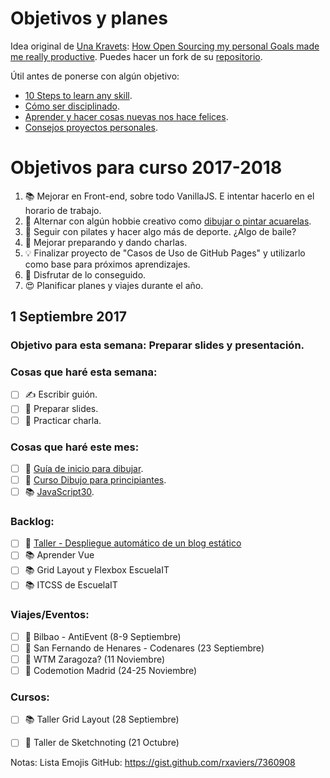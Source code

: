 Objetivos y planes
==============

Idea original de [Una Kravets](https://github.com/una): [How Open Sourcing my personal Goals made me really productive](https://una.im/personal-goals-guide/). Puedes hacer un fork de su [repositorio](https://github.com/una/personal-goals-starter).

Útil antes de ponerse con algún objetivo:

- [10 Steps to learn any skill](https://whywhathow.xyz/how-to-learn-any-skill/). 
- [Cómo ser disciplinado](https://www.youtube.com/watch?v=I6may1U-xKk).
- [Aprender y hacer cosas nuevas nos hace felices](https://youtu.be/5XsKHEunOXs?t=2832).
- [Consejos proyectos personales](https://melies-hugo.js.org/post/practica-publica-aprende/).

# Objetivos para curso 2017-2018

1. 📚 Mejorar en Front-end, sobre todo VanillaJS. E intentar hacerlo en el horario de trabajo.
2. 🎨 Alternar con algún hobbie creativo como [dibujar o pintar acuarelas](https://twitter.com/cristinafsanz/status/903201156222115840).
3. 💃 Seguir con pilates y hacer algo más de deporte. ¿Algo de baile?
4. 🙊 Mejorar preparando y dando charlas.
5. 💡 Finalizar proyecto de "Casos de Uso de GitHub Pages" y utilizarlo como base para próximos aprendizajes.
6. 💪 Disfrutar de lo conseguido.
7. 😍 Planificar planes y viajes durante el año.


## 1 Septiembre 2017

### Objetivo para esta semana: Preparar slides y presentación.

### Cosas que haré esta semana:

- [ ] ✍️ Escribir guión.
- [ ] 🚀 Preparar slides.
- [ ] 🙊 Practicar charla.

### Cosas que haré este mes:

- [ ] 🎨 [Guía de inicio para dibujar](https://medium.com/personal-growth/a-quick-beginners-guide-to-drawing-58213877715e).
- [ ] 🎨 [Curso Dibujo para principiantes](https://www.domestika.org/es/courses/138-dibujo-para-principiantes-nivel-1/puno).
- [ ] 📚 [JavaScript30](https://javascript30.com/).

### Backlog:

- [ ] 🚀 [Taller - Despliegue automático de un blog estático](https://moduslaborandi.net/2017/08/taller-despliegue-automatico-blog-estatico-i/)
- [ ] 📚 Aprender Vue
- [ ] 📚 Grid Layout y Flexbox EscuelaIT
- [ ] 📚 ITCSS de EscuelaIT

### Viajes/Eventos:
- [ ] 🚊 Bilbao - AntiEvent (8-9 Septiembre)
- [ ] 🚊 San Fernando de Henares - Codenares (23 Septiembre)
- [ ] 🚊 WTM Zaragoza? (11 Noviembre)
- [ ] 🚊 Codemotion Madrid (24-25 Noviembre)

### Cursos:
- [ ] 📚 Taller Grid Layout (28 Septiembre)
- [ ] 🎨 Taller de Sketchnoting (21 Octubre)



Notas: Lista Emojis GitHub: https://gist.github.com/rxaviers/7360908
